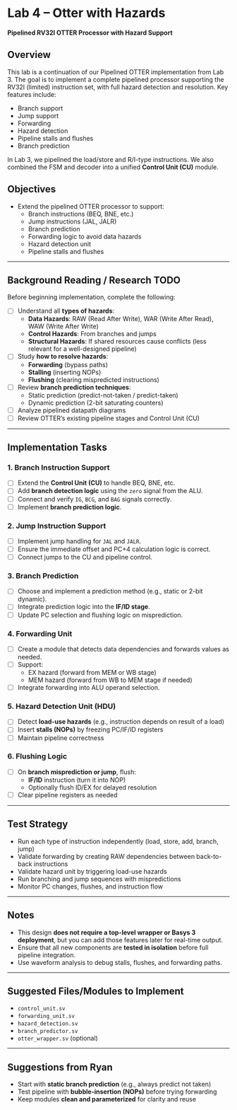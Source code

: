 # Lab 4 – Otter with Hazards
**Pipelined RV32I OTTER Processor with Hazard Support**

## Overview

This lab is a continuation of our Pipelined OTTER implementation from Lab 3. The goal is to implement a complete pipelined processor supporting the RV32I (limited) instruction set, with full hazard detection and resolution. Key features include:

- Branch support
- Jump support
- Forwarding
- Hazard detection
- Pipeline stalls and flushes
- Branch prediction

In Lab 3, we pipelined the load/store and R/I-type instructions. We also combined the FSM and decoder into a unified **Control Unit (CU)** module.

## Objectives

- Extend the pipelined OTTER processor to support:
  - Branch instructions (BEQ, BNE, etc.)
  - Jump instructions (JAL, JALR)
  - Branch prediction
  - Forwarding logic to avoid data hazards
  - Hazard detection unit
  - Pipeline stalls and flushes

---

## Background Reading / Research TODO

Before beginning implementation, complete the following:

- [ ] Understand all **types of hazards**:
  - **Data Hazards**: RAW (Read After Write), WAR (Write After Read), WAW (Write After Write)
  - **Control Hazards**: From branches and jumps
  - **Structural Hazards**: If shared resources cause conflicts (less relevant for a well-designed pipeline)
- [ ] Study **how to resolve hazards**:
  - **Forwarding** (bypass paths)
  - **Stalling** (inserting NOPs)
  - **Flushing** (clearing mispredicted instructions)
- [ ] Review **branch prediction techniques**:
  - Static prediction (predict-not-taken / predict-taken)
  - Dynamic prediction (2-bit saturating counters)
- [ ] Analyze pipelined datapath diagrams
- [ ] Review OTTER’s existing pipeline stages and Control Unit (CU)

---

## Implementation Tasks

### 1. Branch Instruction Support
- [ ] Extend the **Control Unit (CU)** to handle BEQ, BNE, etc.
- [ ] Add **branch detection logic** using the `zero` signal from the ALU.
- [ ] Connect and verify `IG`, `BCG`, and `BAG` signals correctly.
- [ ] Implement **branch prediction logic**.

### 2. Jump Instruction Support
- [ ] Implement jump handling for `JAL` and `JALR`.
- [ ] Ensure the immediate offset and PC+4 calculation logic is correct.
- [ ] Connect jumps to the CU and pipeline control.

### 3. Branch Prediction
- [ ] Choose and implement a prediction method (e.g., static or 2-bit dynamic).
- [ ] Integrate prediction logic into the **IF/ID stage**.
- [ ] Update PC selection and flushing logic on misprediction.

### 4. Forwarding Unit
- [ ] Create a module that detects data dependencies and forwards values as needed.
- [ ] Support:
  - EX hazard (forward from MEM or WB stage)
  - MEM hazard (forward from WB to MEM stage if needed)
- [ ] Integrate forwarding into ALU operand selection.

### 5. Hazard Detection Unit (HDU)
- [ ] Detect **load-use hazards** (e.g., instruction depends on result of a load)
- [ ] Insert **stalls (NOPs)** by freezing PC/IF/ID registers
- [ ] Maintain pipeline correctness

### 6. Flushing Logic
- [ ] On **branch misprediction or jump**, flush:
  - **IF/ID** instruction (turn it into NOP)
  - Optionally flush ID/EX for delayed resolution
- [ ] Clear pipeline registers as needed

---

## Test Strategy

- Run each type of instruction independently (load, store, add, branch, jump)
- Validate forwarding by creating RAW dependencies between back-to-back instructions
- Validate hazard unit by triggering load-use hazards
- Run branching and jump sequences with mispredictions
- Monitor PC changes, flushes, and instruction flow

---

## Notes

- This design **does not require a top-level wrapper or Basys 3 deployment**, but you can add those features later for real-time output.
- Ensure that all new components are **tested in isolation** before full pipeline integration.
- Use waveform analysis to debug stalls, flushes, and forwarding paths.

---

## Suggested Files/Modules to Implement

- `control_unit.sv`
- `forwarding_unit.sv`
- `hazard_detection.sv`
- `branch_predictor.sv`
- `otter_wrapper.sv` (optional)

---

## Suggestions from Ryan 

- Start with **static branch prediction** (e.g., always predict not taken)
- Test pipeline with **bubble-insertion (NOPs)** before trying forwarding
- Keep modules **clean and parameterized** for clarity and reuse
